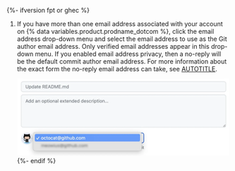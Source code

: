{%- ifversion fpt or ghec %}
1. If you have more than one email address associated with your account on {% data variables.product.prodname_dotcom %}, click the email address drop-down menu and select the email address to use as the Git author email address. Only verified email addresses appear in this drop-down menu. If you enabled email address privacy, then a no-reply will be the default commit author email address. For more information about the exact form the no-reply email address can take, see [AUTOTITLE](/account-and-profile/setting-up-and-managing-your-personal-account-on-github/managing-email-preferences/setting-your-commit-email-address).

    ![Screenshot of a {% data variables.product.prodname_dotcom %} pull request showing a dropdown menu with options to choose the commit author email address. octocat@github.com is selected.](/assets/images/help/repository/choose-commit-email-address.png)
{%- endif %}
